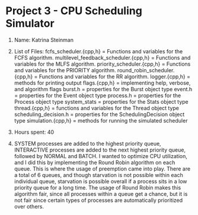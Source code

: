 # Project 3 - CPU Scheduling Simulator

1. Name: Katrina Steinman

2. List of Files:
fcfs_scheduler.{cpp,h} = Functions and variables for the FCFS algorithm.
multilevel_feedback_scheduler.{cpp,h} = Functions and variables for the MLFS algorithm.
priority_scheduler.{cpp,h} = Functions and variables for the PRIORITY algorithm.
round_robin_scheduler.{cpp,h} = Functions and variables for the RR algorithm.
logger.{cpp,h} = methods for printing output
flags.{cpp,h} = implementing help, verbose, and algorithm flags
burst.h = properties for the Burst object type
event.h = properties for the Event object type
process.h = properties for the Process object type
system_stats = properties for the Stats object type
thread.{cpp,h} = functions and variables for the Thread object type
scheduling_decision.h = properties for the SchedulingDecision object type
simulation.{cpp,h} = methods for running the simulated scheduler

3. Hours spent: 40

4. SYSTEM processes are added to the highest priority queue, INTERACTIVE
processes are added to the next highest priority queue, followed by 
NORMAL and BATCH. I wanted to optimize CPU utilization, and I did this
by implementing the Round Robin algorithm on each queue. This is where
the usage of preemption came into play. There are a total of 6 queues, 
and though starvation is not possible within each individual queue,
starvation is possible overall if a process sits in a low priority
queue for a long time. The usage of Round Robin makes this algorithm
fair, since all processes within a queue get a chance, but it is not
fair since certain types of processes are automatically prioritized over
others. 

